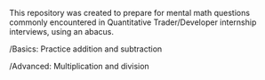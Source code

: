 This repository was created to prepare for mental math questions commonly encountered in Quantitative Trader/Developer internship interviews, using an abacus.

/Basics: Practice addition and subtraction

/Advanced: Multiplication and division
